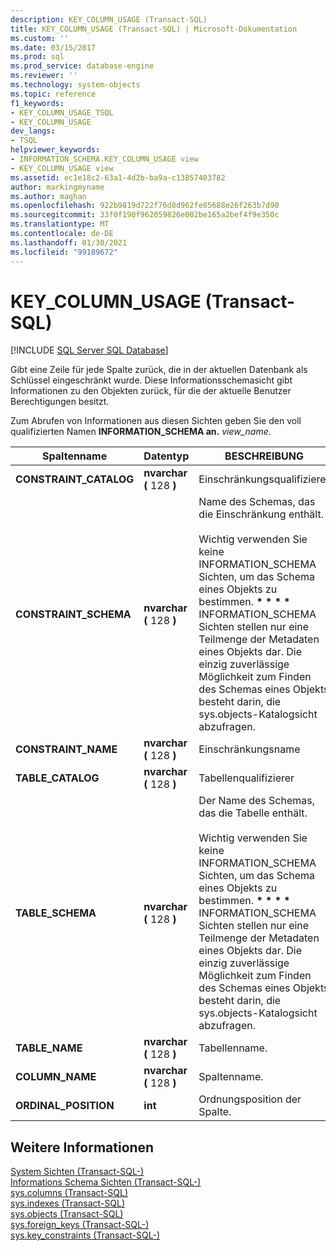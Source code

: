 ```yaml
---
description: KEY_COLUMN_USAGE (Transact-SQL)
title: KEY_COLUMN_USAGE (Transact-SQL) | Microsoft-Dokumentation
ms.custom: ''
ms.date: 03/15/2017
ms.prod: sql
ms.prod_service: database-engine
ms.reviewer: ''
ms.technology: system-objects
ms.topic: reference
f1_keywords:
- KEY_COLUMN_USAGE_TSQL
- KEY_COLUMN_USAGE
dev_langs:
- TSQL
helpviewer_keywords:
- INFORMATION_SCHEMA.KEY_COLUMN_USAGE view
- KEY_COLUMN_USAGE view
ms.assetid: ec1e18c2-63a1-4d2b-ba9a-c13857403782
author: markingmyname
ms.author: maghan
ms.openlocfilehash: 922b9819d722f76d8d962fe85688e26f263b7d90
ms.sourcegitcommit: 33f0f190f962059826e002be165a2bef4f9e350c
ms.translationtype: MT
ms.contentlocale: de-DE
ms.lasthandoff: 01/30/2021
ms.locfileid: "99189672"
---
```

# <a name="key_column_usage-transact-sql"></a>KEY_COLUMN_USAGE (Transact-SQL)
[!INCLUDE [SQL Server SQL Database](../../includes/applies-to-version/sql-asdb.md)]

  Gibt eine Zeile für jede Spalte zurück, die in der aktuellen Datenbank als Schlüssel eingeschränkt wurde. Diese Informationsschemasicht gibt Informationen zu den Objekten zurück, für die der aktuelle Benutzer Berechtigungen besitzt.  
  
 Zum Abrufen von Informationen aus diesen Sichten geben Sie den voll qualifizierten Namen **INFORMATION_SCHEMA an.** _view_name_.  
  
|Spaltenname|Datentyp|BESCHREIBUNG|  
|-----------------|---------------|-----------------|  
|**CONSTRAINT_CATALOG**|**nvarchar (** 128 **)**|Einschränkungsqualifizierer|  
|**CONSTRAINT_SCHEMA**|**nvarchar (** 128 **)**|Name des Schemas, das die Einschränkung enthält.<br /><br /> Wichtig verwenden Sie keine INFORMATION_SCHEMA Sichten, um das Schema eines Objekts zu bestimmen. <strong> \* \* \* \* </strong> INFORMATION_SCHEMA Sichten stellen nur eine Teilmenge der Metadaten eines Objekts dar. Die einzig zuverlässige Möglichkeit zum Finden des Schemas eines Objekts besteht darin, die sys.objects-Katalogsicht abzufragen.|  
|**CONSTRAINT_NAME**|**nvarchar (** 128 **)**|Einschränkungsname|  
|**TABLE_CATALOG**|**nvarchar (** 128 **)**|Tabellenqualifizierer|  
|**TABLE_SCHEMA**|**nvarchar (** 128 **)**|Der Name des Schemas, das die Tabelle enthält.<br /><br /> Wichtig verwenden Sie keine INFORMATION_SCHEMA Sichten, um das Schema eines Objekts zu bestimmen. <strong> \* \* \* \* </strong> INFORMATION_SCHEMA Sichten stellen nur eine Teilmenge der Metadaten eines Objekts dar. Die einzig zuverlässige Möglichkeit zum Finden des Schemas eines Objekts besteht darin, die sys.objects-Katalogsicht abzufragen.|  
|**TABLE_NAME**|**nvarchar (** 128 **)**|Tabellenname.|  
|**COLUMN_NAME**|**nvarchar (** 128 **)**|Spaltenname.|  
|**ORDINAL_POSITION**|**int**|Ordnungsposition der Spalte.|  
  
## <a name="see-also"></a>Weitere Informationen  
 [System Sichten &#40;Transact-SQL-&#41;](../../t-sql/language-reference.md)   
 [Informations Schema Sichten &#40;Transact-SQL-&#41;](~/relational-databases/system-information-schema-views/system-information-schema-views-transact-sql.md)   
 [sys.columns &#40;Transact-SQL&#41;](../../relational-databases/system-catalog-views/sys-columns-transact-sql.md)   
 [sys.indexes &#40;Transact-SQL&#41;](../../relational-databases/system-catalog-views/sys-indexes-transact-sql.md)   
 [sys.objects &#40;Transact-SQL&#41;](../../relational-databases/system-catalog-views/sys-objects-transact-sql.md)   
 [sys.foreign_keys &#40;Transact-SQL-&#41;](../../relational-databases/system-catalog-views/sys-foreign-keys-transact-sql.md)   
 [sys.key_constraints &#40;Transact-SQL-&#41;](../../relational-databases/system-catalog-views/sys-key-constraints-transact-sql.md)  
  
